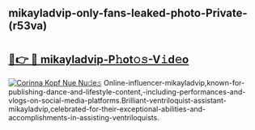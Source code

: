 ## mikayladvip-only-fans​-leaked-photo​-Private-(r53va)


# <h2><a href="https://mediaupload.pro?title=mikayladvip&ref=git">🔗👉 🔴 mikayladvip-P𝚑ot𝚘𝚜-V𝚒d𝚎o</a></h2>

[![Corinna Kopf Nue Nu𝚍e𝚜](https://i.imgur.com/0qMVB7G.gif)](https://mediaupload.pro?title=mikayladvip&ref=git)
Online-influencer-mikayladvip,known-for-publishing-dance-and-lifestyle-content,-including-performances-and-vlogs-on-social-media-platforms.Brilliant-ventriloquist-assistant-mikayladvip,celebrated-for-their-exceptional-abilities-and-accomplishments-in-assisting-ventriloquists.  